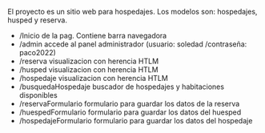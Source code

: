 El proyecto es un sitio web para hospedajes. Los modelos son: hospedajes, husped y reserva.



-  /Inicio de la pag. Contiene barra navegadora
- /admin accede al panel administrador (usuario: soledad /contraseña: paco2022)
- /reserva visualizacion con herencia HTLM
- /husped visualizacion con herencia HTLM
- /hospedaje visualizacion con herencia HTLM
- /busquedaHospedaje buscador de hospedajes y habitaciones disponibles
- /reservaFormulario formulario para guardar los datos de la reserva
- /huespedFormulario formulario para guardar los datos del huesped
- /hospedajeFormulario formulario para guardar los datos del hospedaje